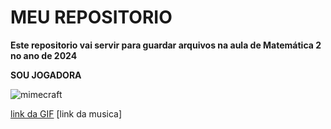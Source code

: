 # MEU REPOSITORIO #

**Este repositorio vai servir para guardar arquivos na aula de Matemática 2 no ano de 2024**


**SOU JOGADORA**

![mimecraft](https://media1.tenor.com/m/RzqHegaTvz8AAAAd/minecraft-enderman.gif)

[link da GIF](https://media1.tenor.com/m/RzqHegaTvz8AAAAd/minecraft-enderman.gif)
[link da musica]

